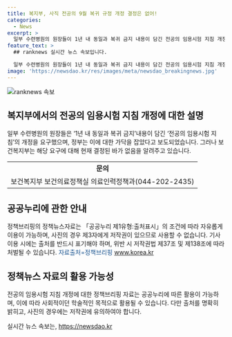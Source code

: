 ```yaml
---
title: 복지부, 사직 전공의 9월 복귀 규정 개정 결정은 없어!
categories:
  - News
excerpt: >
  일부 수련병원의 원장들이 1년 내 동일과 복귀 금지 내용이 담긴 전공의 임용시험 지침 개정을 요구했습니다. 정부는 이에 대응하여 사직한 전공의가 9월부터 복귀 가능하도록 가닥을 잡았다고 합니다. 그러나 보건복지부는 해당 요구에 대한 결정이 아직 내려지지 않았다고 밝혔습니다. 이에 대한 자세한 내용은 보건복지부 보건의료정책실 의료인력정책과로 문의할 수 있습니다. (044-202-2435) [자료출처=정책브리핑 www.korea.kr]
feature_text: >
  ## ranknews 실시간 뉴스 속보입니다.

  일부 수련병원의 원장들이 1년 내 동일과 복귀 금지 내용이 담긴 전공의 임용시험 지침 개정을 요구했습니다. 정부는 이에 대응하여 사직한 전공의가 9월부터 복귀 가능하도록 가닥을 잡았다고 합니다. 그러나 보건복지부는 해당 요구에 대한 결정이 아직 내려지지 않았다고 밝혔습니다. 이에 대한 자세한 내용은 보건복지부 보건의료정책실 의료인력정책과로 문의할 수 있습니다. (044-202-2435) [자료출처=정책브리핑 www.korea.kr]
image: 'https://newsdao.kr/res/images/meta/newsdao_breakingnews.jpg'
---
```


<p><img src="https://newsdao.kr/res/images/meta/newsdao_breakingnews.jpg" alt="ranknews 속보" /></p>

<h2 data-ke-size="size26">복지부에서의 전공의 임용시험 지침 개정에 대한 설명</h2>

<p data-ke-size="size16">일부 수련병원의 원장들은 ‘1년 내 동일과 복귀 금지’내용이 담긴 ‘전공의 임용시험 지침’의 개정을 요구했으며, 정부는 이에 대한 가닥을 잡았다고 보도되었습니다. 그러나 보건복지부는 해당 요구에 대해 현재 결정된 바가 없음을 알려주고 있습니다.</p>

<table style="width: 100%;">
<tbody>
<tr>
<td style="text-align: center; height: 17px;"><b>문의</b></td>
</tr>
<tr>
<td style="text-align: center; height: 17px;">보건복지부 보건의료정책실 의료인력정책과(044-202-2435)</td>
</tr>
</tbody>
</table>

<h2 data-ke-size="size26">공공누리에 관한 안내</h2>

<p data-ke-size="size16">정책브리핑의 정책뉴스자료는 「공공누리 제1유형:출처표시」의 조건에 따라 자유롭게 이용이 가능하며, 사진의 경우 제3자에게 저작권이 있으므로 사용할 수 없습니다. 기사 이용 시에는 출처를 반드시 표기해야 하며, 위반 시 저작권법 제37조 및 제138조에 따라 처벌될 수 있습니다. <span style="color: #1a5490;">자료출처=정책브리핑</span> <a href="www.korea.kr" target="_blank">www.korea.kr</a></p>

<h2 data-ke-size="size26">정책뉴스 자료의 활용 가능성</h2>

<p data-ke-size="size16">전공의 임용시험 지침 개정에 대한 정책브리핑 자료는 공공누리에 따른 활용이 가능하며, 이에 따라 사회적이던 학술적인 목적으로 활용될 수 있습니다. 다만 출처를 명확히 밝히고, 사진의 경우에는 저작권에 유의하여야 합니다.</p>
실시간 뉴스 속보는, <a href="https://newsdao.kr" rel="dofollow">https://newsdao.kr</a>



